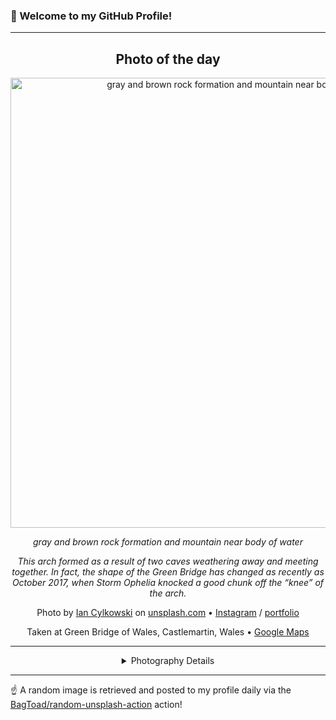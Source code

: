 ### 👋 Welcome to my GitHub Profile!

----
<div align="center">

## Photo of the day
  
  <a href="https://unsplash.com/photos/gray-and-brown-rock-formation-and-mountain-near-body-of-water-zfLVcDeDKes"><img width="720" src="https://images.unsplash.com/photo-1544738502-849ab3c63e50?crop=entropy&cs=tinysrgb&fit=max&fm=jpg&ixid=M3w1OTQ0OTd8MHwxfHJhbmRvbXx8fHx8fHx8fDE3NDQwMDYyNTR8&ixlib=rb-4.0.3&q=80&w=1080" alt="gray and brown rock formation and mountain near body of water"></a>
  
  <em>gray and brown rock formation and mountain near body of water</em>
  
  <em>This arch formed as a result of two caves weathering away and meeting together. In fact, the shape of the Green Bridge has changed as recently as October 2017, when Storm Ophelia knocked a good chunk off the “knee” of the arch.</em>

  Photo by [Ian Cylkowski](https://www.iancylkowski.com) on [unsplash.com](https://unsplash.com/) • [Instagram](https://instagram.com/iancylkowskiphotography) / [portfolio](https://www.iancylkowski.com)
  
  Taken at Green Bridge of Wales, Castlemartin, Wales • [Google Maps](https://www.google.com/maps/search/?api=1&query=51.610488,-4.999835)
  
  ---
  
<details>
<summary>Photography Details</summary>
  
| Parameter     | Value |
| ------------- | ----- |
| Camera Model  | dp0 Quattro |
| Exposure Time | null |
| Aperture      | 11 |
| Focal Length  | 14 |
| ISO           | 100 |
| Location      | Green Bridge of Wales, Castlemartin, Wales (Wales) |
| Coordinates   | Latitude 51.610488, Longitude -4.999835 |

</details>

</div>

----

☝️ A random image is retrieved and posted to my profile daily via the [BagToad/random-unsplash-action](https://github.com/BagToad/random-unsplash-action) action!
